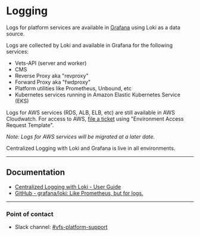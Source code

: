 # Logging

Logs for platform services are available in [Grafana](http://grafana.vfs.va.gov/) using Loki as a data source. 

Logs are collected by Loki and available in Grafana for the following services: 

* Vets-API (server and worker)
* CMS
* Reverse Proxy aka "revproxy"
* Forward Proxy aka "fwdproxy"
* Platform utilities like Prometheus, Unbound, etc
* Kubernetes services running in Amazon Elastic Kubernetes Service (EKS)

Logs for AWS services (RDS, ALB, ELB, etc) are still available in AWS Cloudwatch. For access to AWS, [file a ticket](https://github.com/department-of-veterans-affairs/va.gov-team/issues/new/choose) using "Environment Access Request Template".

_Note: Logs for AWS services will be migrated at a later date._

Centralized Logging with Loki and Grafana is live in all environments.  


------

## Documentation

* [Centralized Logging with Loki - User Guide](https://depo-platform-documentation.scrollhelp.site/developer-docs/Centralized-Logging-with-Loki-and-Grafana.619119010.html)
* [GitHub - grafana/loki: Like Prometheus, but for logs.](https://github.com/grafana/loki)

------

### Point of contact

* Slack channel: [#vfs-platform-support](https://dsva.slack.com/channels/vfs-platform-support)
